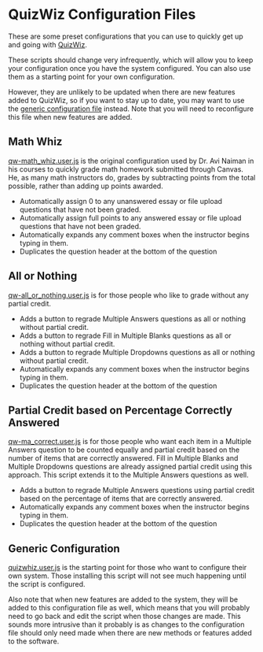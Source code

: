 # QuizWiz Configuration Files
These are some preset configurations that you can use to quickly get up and going with [QuizWiz](../). 

These scripts should change very infrequently, which will allow you to keep your configuration once you have the system configured. You can also use them as a starting point for your own configuration.

However, they are unlikely to be updated when there are new features added to QuizWiz, so if you want to stay up to date, you may want to use the [generic configuration file](../quizwiz.user.js) instead. Note that you will need to reconfigure this file when new features are added.

## Math Whiz
[qw-math_whiz.user.js](qw-math_whiz.user.js) is the original configuration used by Dr. Avi Naiman in his courses to quickly grade math homework submitted through Canvas. He, as many math instructors do, grades by subtracting points from the total possible, rather than adding up points awarded.

* Automatically assign 0 to any unanswered essay or file upload questions that have not been graded.
* Automatically assign full points to any answered essay or file upload questions that have not been graded.
* Automatically expands any comment boxes when the instructor begins typing in them.
* Duplicates the question header at the bottom of the question

## All or Nothing
[qw-all_or_nothing.user.js](qw-all_or_nothing.user.js) is for those people who like to grade without any partial credit.

* Adds a button to regrade Multiple Answers questions as all or nothing without partial credit.
* Adds a button to regrade Fill in Multiple Blanks questions as all or nothing without partial credit.
* Adds a button to regrade Multiple Dropdowns questions as all or nothing without partial credit.
* Automatically expands any comment boxes when the instructor begins typing in them.
* Duplicates the question header at the bottom of the question
 
## Partial Credit based on Percentage Correctly Answered
[qw-ma_correct.user.js](qw-ma_correct.user.js) is for those people who want each item in a Multiple Answers question to be counted equally and partial credit based on the number of items that are correctly answered. Fill in Multiple Blanks and Multiple Dropdowns questions are already assigned partial credit using this approach. This script extends it to the Multiple Answers questions as well.

* Adds a button to regrade Multiple Answers questions using partial credit based on the percentage of items that are correctly answered.
* Automatically expands any comment boxes when the instructor begins typing in them.
* Duplicates the question header at the bottom of the question

## Generic Configuration
[quizwhiz.user.js](../quizwhiz.user.js) is the starting point for those who want to configure their own system. Those installing this script will not see much happening until the script is configured.

Also note that when new features are added to the system, they will be added to this configuration file as well, which means that you will probably need to go back and edit the script when those changes are made. This sounds more intrusive than it probably is as changes to the configuration file should only need made when there are new methods or features added to the software.
